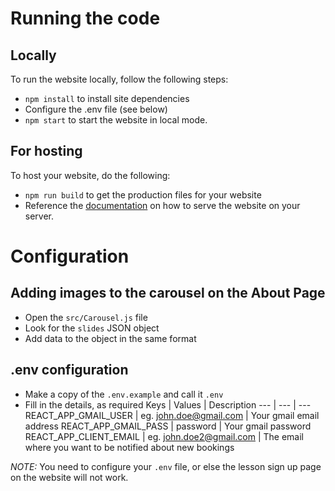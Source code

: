 # Running the code
## Locally
To run the website locally, follow the following steps:
- `npm install` to install site dependencies
- Configure the .env file (see below)
- `npm start` to start the website in local mode.

## For hosting 
To host your website, do the following:
- `npm run build` to get the production files for your website
- Reference the [documentation](https://create-react-app.dev/docs/deployment/#static-server) on how to serve the website on your server.

# Configuration
## Adding images to the carousel on the About Page
- Open the `src/Carousel.js` file
- Look for the `slides` JSON object
- Add data to the object in the same format

## .env configuration
- Make a copy of the `.env.example` and call it `.env`
- Fill in the details, as required
Keys | Values | Description
--- | --- | ---
REACT_APP_GMAIL_USER | eg. john.doe@gmail.com | Your gmail email address
REACT_APP_GMAIL_PASS | password | Your gmail password
REACT_APP_CLIENT_EMAIL | eg. john.doe2@gmail.com | The email where you want to be notified about new bookings

*NOTE:* You need to configure your `.env` file, or else the lesson sign up page on the website will not work.